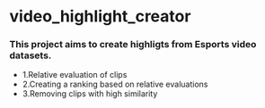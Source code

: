 # video_highlight_creator

### This project aims to create highligts from Esports video datasets.

- 1.Relative evaluation of clips
- 2.Creating a ranking based on relative evaluations
- 3.Removing clips with high similarity
